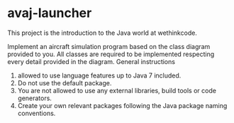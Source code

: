 # avaj-launcher

This project is the introduction to the Java world at wethinkcode.

Implement an aircraft simulation program based on the class diagram provided to you. All classes are required to be implemented respecting every detail provided in the diagram.
General instructions
 1) allowed to use language features up to Java 7 included.
 2) Do not use the default package.
 3) You are not allowed to use any external libraries, build tools or code generators.
 4) Create your own relevant packages following the Java package naming conventions.
